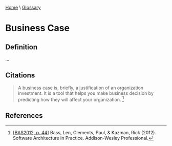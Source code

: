 [Home](../../index.html) \ [Glossary](glossary.html)

# Business Case

## Definition

...  

## Citations

> A business case is, briefly, a justification of an organization investment. It is a tool that helps you make business decision by predicting how they will affect your organization. [^1]

## References

[^1]: [[BAS2012, p. 44](../references/books/Software-Architecture-in-Practice.html)] Bass, Len, Clements, Paul, & Kazman, Rick (2012). Software Architecture in Practice. Addison-Wesley Professional.
